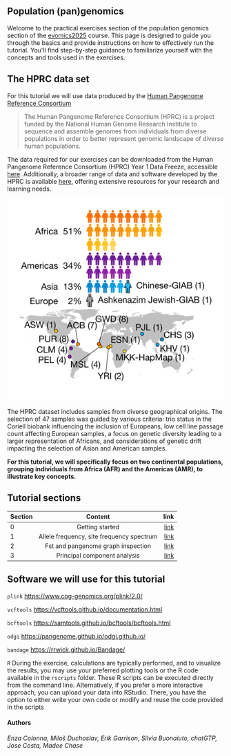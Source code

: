 ## Population (pan)genomics 

Welcome to the practical exercises section of the population genomics section of the [evomics2025](https://evomics.org/evomics2025-workshop-on-genomics/) course. This page is designed to guide you through the basics and provide instructions on how to effectively run the tutorial. You'll find step-by-step guidance to familiarize yourself with the concepts and tools used in the exercises. 


## The HPRC data set 
For this tutorial we will use data produced by the [Human Pangenome Reference Consortium](https://humanpangenome.org/)

> The Human Pangenome Reference Consortium (HPRC) is a project funded by the National Human Genome Research Institute to sequence and assemble genomes from individuals from diverse populations in order to better represent genomic landscape of diverse human populations.

The data required for our exercises can be downloaded from the Human Pangenome Reference Consortium (HPRC) Year 1 Data Freeze, accessible [here](https://github.com/human-pangenomics/HPP_Year1_Data_Freeze_v1.0). Additionally, a broader range of data and software developed by the HPRC is available [here](https://github.com/human-pangenomics), offering extensive resources for your research and learning needs.



![hprcpop](img/hprcpops.png)


The HPRC dataset includes samples from diverse geographical origins. The selection of 47 samples was guided by various criteria: trio status in the Coriell biobank influencing the inclusion of Europeans, low cell line passage count affecting European samples, a focus on genetic diversity leading to a larger representation of Africans, and considerations of genetic drift impacting the selection of Asian and American samples. 

**For this tutorial, we will specifically focus on two continental populations, grouping individuals from Africa (AFR) and the Americas (AMR), to illustrate key concepts.**

<!---  https://www.nature.com/articles/s41586-023-05896-x#Fig1-->

## Tutorial sections 
<a name="sec"></a>

|Section | Content | link |
|--------------|:-----:|-----------:|
|0 | Getting started |[link](tutorialsections/0.dat.md) |
|1 | Allele frequency, site frequency spectrum | [link](tutorialsections/1.afs.md)| 
|2 | Fst  and pangenome graph inspection| [link](tutorialsections/2.fst.md)| 
|3 | Principal component analysis | [link](tutorialsections/3.pca.md)| 


## Software we will use for this tutorial 

`plink` https://www.cog-genomics.org/plink/2.0/

`vcftools` https://vcftools.github.io/documentation.html

`bcftools` https://samtools.github.io/bcftools/bcftools.html

`odgi`  https://pangenome.github.io/odgi.github.io/

`bandage` https://rrwick.github.io/Bandage/


`R` During the exercise, calculations are typically performed, and to visualize the results, you may use your preferred plotting tools or the R code available in the `rscripts` folder. These R scripts can be executed directly from the command line. Alternatively, if you prefer a more interactive approach, you can upload your data into RStudio. There, you have the option to either write your own code or modify and reuse the code provided in the scripts

#### Authors 

_Enza Colonna, Miloš Duchoslav, Erik Garrison, Silvia Buonaiuto, chatGTP, Jose Costa, Madee Chase_ 
